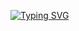<a href="https://git.io/typing-svg"><img src="https://readme-typing-svg.herokuapp.com?font=Fira+Code&pause=1000&color=FDF6E3&background=222D32&center=true&vCenter=true&multiline=true&width=435&lines=%D0%9F%D1%80%D0%B8%D0%B2%D0%B5%D1%82%2C+%D0%BC%D0%B5%D0%BD%D1%8F+%D0%B7%D0%BE%D0%B2%D1%83%D1%82+%D0%94%D0%BC%D0%B8%D1%82%D1%80%D0%B8%D0%B9." alt="Typing SVG" /></a>